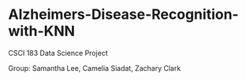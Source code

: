 # Alzheimers-Disease-Recognition-with-KNN
CSCI 183 Data Science Project

Group: Samantha Lee, Camelia Siadat, Zachary Clark
